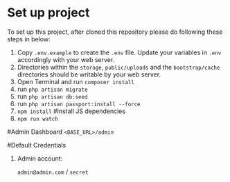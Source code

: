 # Set up project

To set up this project, after cloned this repository please do following these steps in below:

1. Copy `.env.example` to create the `.env` file. Update your variables in `.env` accordingly with your web server.
2. Directories within the `storage`, `public/uploads` and the `bootstrap/cache` directories should be writable by your web server.
3. Open Terminal and run `composer install`
4. run `php artisan migrate`
5. run `php artisan db:seed`
6. run `php artisan passport:install --force`
7. `npm install` #Install JS dependencies
8. `npm run watch` 

#Admin Dashboard
`<BASE_URL>/admin`

#Default Credentials
1. Admin account: 
    
    `admin@admin.com` / `secret`
        
    